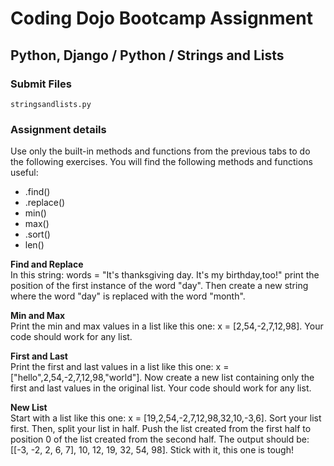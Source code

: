# Coding Dojo Bootcamp Assignment  
## Python, Django / Python / Strings and Lists

### Submit Files
```
stringsandlists.py
```

### Assignment details  
Use only the built-in methods and functions from the previous tabs to do the following exercises. You will find the following methods and functions useful:

* .find()
* .replace()
* min()
* max()
* .sort()
* len()

**Find and Replace**  
In this string: words = "It's thanksgiving day. It's my birthday,too!" print the position of the first instance of the word "day". Then create a new string where the word "day" is replaced with the word "month".  

**Min and Max**  
Print the min and max values in a list like this one: x = [2,54,-2,7,12,98]. Your code should work for any list.  

**First and Last**  
Print the first and last values in a list like this one: x = ["hello",2,54,-2,7,12,98,"world"]. Now create a new list containing only the first and last values in the original list. Your code should work for any list.  

**New List**  
Start with a list like this one: x = [19,2,54,-2,7,12,98,32,10,-3,6]. Sort your list first. Then, split your list in half. Push the list created from the first half to position 0 of the list created from the second half. The output should be: [[-3, -2, 2, 6, 7], 10, 12, 19, 32, 54, 98]. Stick with it, this one is tough!
